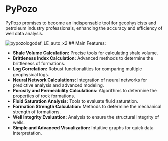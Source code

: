 # PyPozo
PyPozo promises to become an indispensable tool for geophysicists and petroleum industry professionals, enhancing the accuracy and efficiency of well data analysis.




![pypozologodef_LE_auto_x2](https://github.com/JoseMariaGarciaMarquez/pypozo/assets/30852961/3312206a-9df2-4b74-ac74-c2ab1a52f194) ## Main Features:

- **Shale Volume Calculation:** Precise tools for calculating shale volume.
- **Brittleness Index Calculation:** Advanced methods to determine the brittleness of formations.
- **Log Correlation:** Robust functionalities for comparing multiple geophysical logs.
- **Neural Network Calculations:** Integration of neural networks for predictive analysis and advanced modeling.
- **Porosity and Permeability Calculations:** Algorithms to determine the properties of rock formations.
- **Fluid Saturation Analysis:** Tools to evaluate fluid saturation.
- **Formation Strength Calculation:** Methods to determine the mechanical strength of formations.
- **Well Integrity Evaluation:** Analysis to ensure the structural integrity of wells.
- **Simple and Advanced Visualization:** Intuitive graphs for quick data interpretation.
